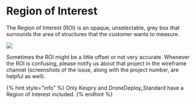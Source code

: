 # Region of Interest

The Region of Interest \(ROI\) is an opaque, unselectable, grey box that surrounds the area of structures that the customer wants to measure.

![](../.gitbook/assets/roi.gif)

Sometimes the ROI might be a little offset or not very accurate. Whenever the ROI is confusing, please notify us about that project in the wireframe channel \(screenshots of the issue, along with the project number, are helpful as well\).

{% hint style="info" %}
Only Kespry and DroneDeploy\_Standard have a Region of Interest included.
{% endhint %}

